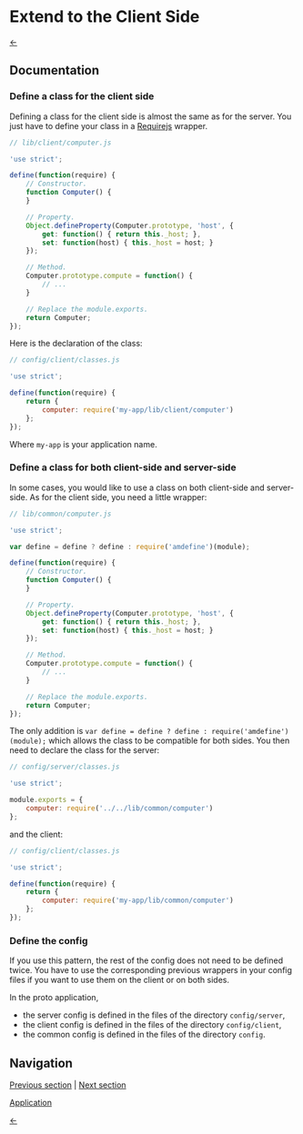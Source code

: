 Extend to the Client Side
=========================

[←](index.md)

Documentation
-------------

### Define a class for the client side

Defining a class for the client side is almost the same as for the server. You just have to define your class in a [Requirejs](http://requirejs.org/docs/node.html) wrapper.

```javascript
// lib/client/computer.js

'use strict';

define(function(require) {
    // Constructor.
    function Computer() {
    }

    // Property.
    Object.defineProperty(Computer.prototype, 'host', {
        get: function() { return this._host; },
        set: function(host) { this._host = host; }
    });

    // Method.
    Computer.prototype.compute = function() {
        // ...
    }

    // Replace the module.exports.
    return Computer;
});
```

Here is the declaration of the class:

```javascript
// config/client/classes.js

'use strict';

define(function(require) {
    return {
        computer: require('my-app/lib/client/computer')
    };
});
```

Where `my-app` is your application name.

### Define a class for both client-side and server-side

In some cases, you would like to use a class on both client-side and server-side. As for the client side, you need a little wrapper:

```javascript
// lib/common/computer.js

'use strict';

var define = define ? define : require('amdefine')(module);

define(function(require) {
    // Constructor.
    function Computer() {
    }

    // Property.
    Object.defineProperty(Computer.prototype, 'host', {
        get: function() { return this._host; },
        set: function(host) { this._host = host; }
    });

    // Method.
    Computer.prototype.compute = function() {
        // ...
    }

    // Replace the module.exports.
    return Computer;
});
```

The only addition is `var define = define ? define : require('amdefine')(module);` which allows the class to be compatible for both sides.
You then need to declare the class for the server:

```javascript
// config/server/classes.js

'use strict';

module.exports = {
    computer: require('../../lib/common/computer')
};
```

and the client:

```javascript
// config/client/classes.js

'use strict';

define(function(require) {
    return {
        computer: require('my-app/lib/common/computer')
    };
});
```

### Define the config

If you use this pattern, the rest of the config does not need to be defined twice. You have to use the corresponding previous wrappers in your config files if you want to use them on the client or on both sides.

In the proto application,
* the server config is defined in the files of the directory `config/server`,
* the client config is defined in the files of the directory `config/client`,
* the common config is defined in the files of the directory `config`.

Navigation
----------

[Previous section](dependency-injection.md) |
 [Next section](events.md)

[Application](../test/client-side.md)

[←](index.md)